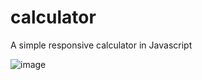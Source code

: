 # calculator
A simple responsive calculator in Javascript

![image](https://user-images.githubusercontent.com/8992665/109498732-e08ff000-7ab9-11eb-883f-28e56755ee86.png)
